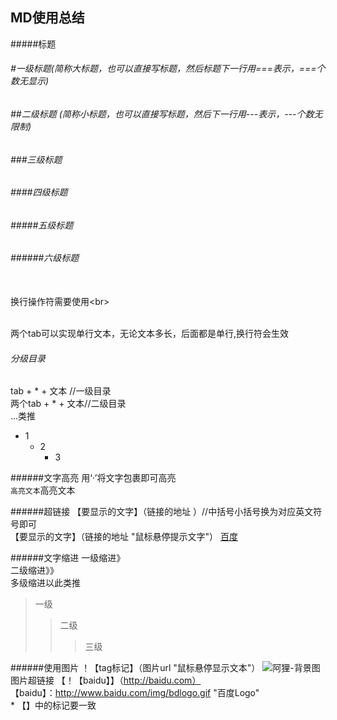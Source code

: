 MD使用总结
-----
#####标题
###### #一级标题(简称大标题，也可以直接写标题，然后标题下一行用===表示，===个数无显示)
###### ##二级标题  (简称小标题，也可以直接写标题，然后下一行用---表示，---个数无限制)
###### ###三级标题  
###### ####四级标题  
###### #####五级标题  
###### ######六级标题

<br>换行操作符需要使用\<br>

<br>两个tab可以实现单行文本，无论文本多长，后面都是单行,换行符会生效

###### 分级目录
tab + * + 文本 //一级目录
<br>两个tab + * + 文本//二级目录
<br>...类推
  * 1
    * 2
      * 3

######文字高亮
用‘·’将文字包裹即可高亮
<br>`高亮文本`高亮文本 

######超链接
 【要显示的文字】（链接的地址 ）//中括号小括号换为对应英文符号即可
 <br>【要显示的文字】（链接的地址 "鼠标悬停提示文字"）
 [百度](https://www.baidu.com/ "百度首页")
 
######文字缩进
一级缩进》
<br>二级缩进》》
<br>多级缩进以此类推
> 一级
>> 二级
>>> 三级

######使用图片
！【tag标记】（图片url "鼠标悬停显示文本"）
![阿狸-背景图](https://ss3.bdstatic.com/lPoZeXSm1A5BphGlnYG/skin/530.jpg?2 "我的背景图")
<br>图片超链接
【！【baidu】】（http://baidu.com）
<br>【baidu】：http://www.baidu.com/img/bdlogo.gif "百度Logo" 
<br>* 【】中的标记要一致
